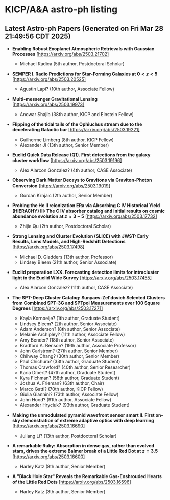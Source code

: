 # KICP/A&A astro-ph listing

## Latest Astro-ph Papers (Generated on Fri Mar 28 21:49:56 CDT 2025)

- **Enabling Robust Exoplanet Atmospheric Retrievals with Gaussian Processes**
[https://arxiv.org/abs/2503.21702]
  + Michael Radica (5th author, Postdoctoral Scholar)

- **SEMPER I. Radio Predictions for Star-Forming Galaxies at $0<z<5$**
[https://arxiv.org/abs/2503.20525]
  + Agustin Lapi? (10th author, Associate Fellow)

- **Multi-messenger Gravitational Lensing**
[https://arxiv.org/abs/2503.19973]
  + Anowar Shajib (38th author, KICP and Einstein Fellow)

- **Flipping of the tidal tails of the Ophiuchus stream due to the decelerating Galactic bar**
[https://arxiv.org/abs/2503.19221]
  + Guilherme Limberg (8th author, KICP Fellow)
  + Alexander Ji (13th author, Senior Member)

- **Euclid Quick Data Release (Q1). First detections from the galaxy cluster workflow**
[https://arxiv.org/abs/2503.19196]
  + Alex Alarcon Gonzalez? (4th author, CASE Associate)

- **Observing Dark Matter Decays to Gravitons via Graviton-Photon Conversion**
[https://arxiv.org/abs/2503.19019]
  + Gordan Krnjaic (2th author, Senior Member)

- **Probing the He II reionization ERa via Absorbing C IV Historical Yield (HIERACHY) III: The C IV absorber catalog and initial results on cosmic abundance evolution at $z\approx 3-5$**
[https://arxiv.org/abs/2503.17732]
  + Zhijie Qu (2th author, Postdoctoral Scholar)

- **Strong LensIng and Cluster Evolution (SLICE) with JWST: Early Results, Lens Models, and High-Redshift Detections**
[https://arxiv.org/abs/2503.17498]
  + Michael D. Gladders (13th author, Professor)
  + Lindsey Bleem (21th author, Senior Associate)

- **Euclid preparation LXX. Forecasting detection limits for intracluster light in the Euclid Wide Survey**
[https://arxiv.org/abs/2503.17455]
  + Alex Alarcon Gonzalez? (11th author, CASE Associate)

- **The SPT-Deep Cluster Catalog: Sunyaev-Zel'dovich Selected Clusters from Combined SPT-3G and SPTpol Measurements over 100 Square Degrees**
[https://arxiv.org/abs/2503.17271]
  + Kayla Kornoelje? (1th author, Graduate Student)
  + Lindsey Bleem? (2th author, Senior Associate)
  + Adam Anderson? (8th author, Senior Associate)
  + Melanie Archipley? (11th author, Associate Fellow)
  + Amy Bender? (18th author, Senior Associate)
  + Bradford A. Benson? (19th author, Associate Professor)
  + John Carlstrom? (27th author, Senior Member)
  + Chihway Chang? (30th author, Senior Member)
  + Paul Chichura? (33th author, Graduate Student)
  + Thomas Crawford? (40th author, Senior Researcher)
  + Karia Dibert? (47th author, Graduate Student)
  + Kyra Fichman? (58th author, Graduate Student)
  + Joshua A. Frieman? (63th author, Chair)
  + Marco Gatti? (70th author, KICP Fellow)
  + Giulia Giannini? (73th author, Associate Fellow)
  + John Hood? (91th author, Associate Fellow)
  + Alexander Hryciuk? (93th author, Graduate Student)

- **Making the unmodulated pyramid wavefront sensor smart II. First on-sky demonstration of extreme adaptive optics with deep learning**
[https://arxiv.org/abs/2503.16690]
  + Juliang Li? (13th author, Postdoctoral Scholar)

- **A remarkable Ruby: Absorption in dense gas, rather than evolved stars, drives the extreme Balmer break of a Little Red Dot at $z=3.5$**
[https://arxiv.org/abs/2503.16600]
  + Harley Katz (8th author, Senior Member)

- **A "Black Hole Star" Reveals the Remarkable Gas-Enshrouded Hearts of the Little Red Dots**
[https://arxiv.org/abs/2503.16596]
  + Harley Katz (3th author, Senior Member)

